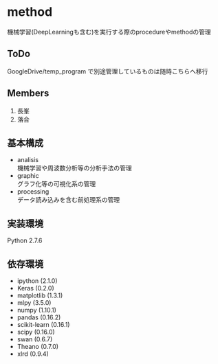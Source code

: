 method
===

機械学習(DeepLearningも含む)を実行する際のprocedureやmethodの管理

## ToDo
GoogleDrive/temp_program
で別途管理しているものは随時こちらへ移行

## Members
1. 長峯
2. 落合

## 基本構成
* analisis  
機械学習や周波数分析等の分析手法の管理
* graphic  
グラフ化等の可視化系の管理
* processing  
データ読み込みを含む前処理系の管理

## 実装環境
Python 2.7.6

## 依存環境
* ipython (2.1.0)
* Keras (0.2.0)
* matplotlib (1.3.1)
* mlpy (3.5.0)
* numpy (1.10.1)
* pandas (0.16.2)
* scikit-learn (0.16.1)
* scipy (0.16.0)
* swan (0.6.7)
* Theano (0.7.0)
* xlrd (0.9.4)
